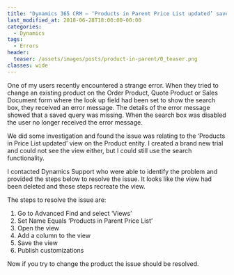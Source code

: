 ```yaml
---
title: "Dynamics 365 CRM – ‘Products in Parent Price List updated’ saved query missing"
last_modified_at: 2018-06-28T18:00:00-00:00
categories:
  - Dynamics
tags:
  - Errors
header:
  teaser: /assets/images/posts/product-in-parent/0_teaser.png
classes: wide
---
```

One of my users recently encountered a strange error. When they tried to change an existing product on the Order Product, Quote Product or Sales Document form where the look up field had been set to show the search box, they received an error message. The details of the error message showed that a saved query was missing. When the search box was disabled the user no longer received the error message.

We did some investigation and found the issue was relating to the ‘Products in Price List updated’ view on the Product entity. I created a brand new trial and could not see the view either, but I could still use the search functionality.

I contacted Dynamics Support who were able to identify the problem and provided the steps below to resolve the issue. It looks like the view had been deleted and these steps recreate the view.

The steps to resolve the issue are:

1. Go to Advanced Find and select ‘Views’
1. Set Name Equals ‘Products in Parent Price List’
1. Open the view
1. Add a column to the view
1. Save the view
1. Publish customizations

Now if you try to change the product the issue should be resolved. 
